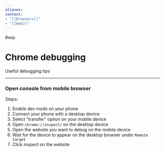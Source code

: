 ```yaml
---
aliases:
context:
- "[[Browsers]]"
- "[[Web]]"
---
```


#wip

# Chrome debugging

Useful debugging tips

---
### Open console from mobile browser
Steps:
1. Enable dev mode on your phone
2. Connect your phone with a desktop device
3. Select "transfer" option on your mobile device
4. Open `chrome://inspect/` on the desktop device
5. Open the website you want to debug on the mobile device
6. Wait for the device to appear on the desktop browser under `Remote target`
7. Click inspect on the website